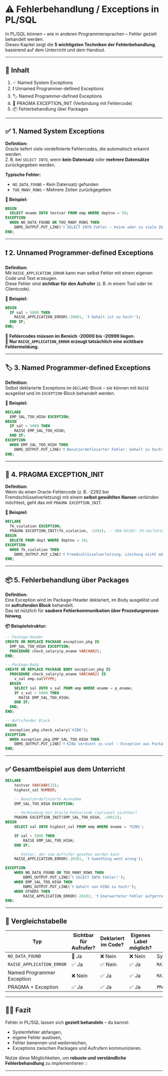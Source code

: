 # ⚠️ Fehlerbehandlung / Exceptions in PL/SQL

In PL/SQL können – wie in anderen Programmiersprachen – Fehler gezielt behandelt werden.  
Dieses Kapitel zeigt die **5 wichtigsten Techniken der Fehlerbehandlung**, basierend auf dem Unterricht und dem Handout.

---

## 📌 Inhalt

1. ✅ Named System Exceptions  
2. ❗ Unnamed Programmer-defined Exceptions  
3. 🏷️ Named Programmer-defined Exceptions  
4. 🔗 PRAGMA EXCEPTION_INIT (Verbindung mit Fehlercode)  
5. 📦 Fehlerbehandlung über Packages  

---

## ✅ 1. Named System Exceptions

**Definition:**  
Oracle liefert viele vordefinierte Fehlercodes, die automatisch erkannt werden.  
Z. B. bei `SELECT INTO`, wenn **kein Datensatz** oder **mehrere Datensätze** zurückgegeben werden.

**Typische Fehler:**
- `NO_DATA_FOUND` – Kein Datensatz gefunden  
- `TOO_MANY_ROWS` – Mehrere Zeilen zurückgegeben  

**🧪 Beispiel:**
```sql
BEGIN
  SELECT ename INTO testvar FROM emp WHERE deptno = 50;
EXCEPTION
  WHEN NO_DATA_FOUND OR TOO_MANY_ROWS THEN
    DBMS_OUTPUT.PUT_LINE('❗ SELECT INTO Fehler – keine oder zu viele Zeilen!');
END;
```

---

## ❗ 2. Unnamed Programmer-defined Exceptions

**Definition:**  
Mit `RAISE_APPLICATION_ERROR` kann man selbst Fehler mit einem eigenen Code und Text erzeugen.  
Diese Fehler sind **sichtbar für den Aufrufer** (z. B. in einem Tool oder im Clientcode).

**🧪 Beispiel:**
```sql
BEGIN
  IF sal > 5000 THEN
    RAISE_APPLICATION_ERROR(-20001, '❗ Gehalt ist zu hoch!');
  END IF;
END;
```

🔸 **Fehlercodes müssen im Bereich -20000 bis -20999 liegen.**  
🔸 **Nur `RAISE_APPLICATION_ERROR` erzeugt tatsächlich eine sichtbare Fehlermeldung.**

---

## 🏷️ 3. Named Programmer-defined Exceptions

**Definition:**  
Selbst deklarierte Exceptions im `DECLARE`-Block – sie können mit `RAISE` ausgelöst und im `EXCEPTION`-Block behandelt werden.

**🧪 Beispiel:**
```sql
DECLARE
  EMP_SAL_TOO_HIGH EXCEPTION;
BEGIN
  IF sal > 5000 THEN
    RAISE EMP_SAL_TOO_HIGH;
  END IF;
EXCEPTION
  WHEN EMP_SAL_TOO_HIGH THEN
    DBMS_OUTPUT.PUT_LINE('❗ Benutzerdefinierter Fehler: Gehalt zu hoch!');
END;
```

---

## 🔗 4. PRAGMA EXCEPTION_INIT

**Definition:**  
Wenn du einen Oracle-Fehlercode (z. B. -2292 bei Fremdschlüsselverletzung) mit einem **selbst gewählten Namen** verbinden möchtest, geht das mit `PRAGMA EXCEPTION_INIT`.

**🧪 Beispiel:**
```sql
DECLARE
  fk_violation EXCEPTION;
  PRAGMA EXCEPTION_INIT(fk_violation, -2292); -- ORA-02292: FK-Verletzung
BEGIN
  DELETE FROM dept WHERE deptno = 10;
EXCEPTION
  WHEN fk_violation THEN
    DBMS_OUTPUT.PUT_LINE('❗ Fremdschlüsselverletzung: Löschung nicht möglich!');
END;
```

---

## 📦 5. Fehlerbehandlung über Packages

**Definition:**  
Eine Exception wird im Package-Header deklariert, im Body ausgelöst und im **aufrufenden Block** behandelt.  
Das ist nützlich für **saubere Fehlerkommunikation über Prozedurgrenzen hinweg**.

**📦 Beispielstruktur:**
```sql
-- Package-Header
CREATE OR REPLACE PACKAGE exception_pkg IS
  EMP_SAL_TOO_HIGH EXCEPTION;
  PROCEDURE check_salary(p_ename VARCHAR2);
END;
```

```sql
-- Package-Body
CREATE OR REPLACE PACKAGE BODY exception_pkg IS
  PROCEDURE check_salary(p_ename VARCHAR2) IS
    v_sal emp.sal%TYPE;
  BEGIN
    SELECT sal INTO v_sal FROM emp WHERE ename = p_ename;
    IF v_sal > 5000 THEN
      RAISE EMP_SAL_TOO_HIGH;
    END IF;
  END;
END;
```

```sql
-- Aufrufender Block
BEGIN
  exception_pkg.check_salary('KING');
EXCEPTION
  WHEN exception_pkg.EMP_SAL_TOO_HIGH THEN
    DBMS_OUTPUT.PUT_LINE('❗ KING verdient zu viel – Exception aus Package!');
END;
```

---

## ✅ Gesamtbeispiel aus dem Unterricht

```sql
DECLARE
    testvar VARCHAR(32);
    highest_sal NUMBER;

    -- Benutzerdefinierte Ausnahme
    EMP_SAL_TOO_HIGH EXCEPTION;

    -- Verbindung mit Oracle-Fehlercode (optional sichtbar)
    PRAGMA EXCEPTION_INIT(EMP_SAL_TOO_HIGH, -20012);
BEGIN
    SELECT sal INTO highest_sal FROM emp WHERE ename = 'KING';

    IF sal > 5000 THEN
        RAISE EMP_SAL_TOO_HIGH;
    END IF;

    -- Fehler, der vom Aufrufer gesehen werden kann
    RAISE_APPLICATION_ERROR(-20101, '❗ Something went wrong');

EXCEPTION
    WHEN NO_DATA_FOUND OR TOO_MANY_ROWS THEN
        DBMS_OUTPUT.PUT_LINE('❗ SELECT INTO Fehler!');
    WHEN EMP_SAL_TOO_HIGH THEN
        DBMS_OUTPUT.PUT_LINE('❗ Gehalt von KING zu hoch!');
    WHEN OTHERS THEN
        RAISE_APPLICATION_ERROR(-20102, '❗ Unerwarteter Fehler aufgetreten …');
END;
```

---

## 📌 Vergleichstabelle

| Typ                          | Sichtbar für Aufrufer? | Deklariert im Code? | Eigenes Label möglich? | Beispiel                      |
|-----------------------------|------------------------|----------------------|--------------------------|-------------------------------|
| `NO_DATA_FOUND`             | 🔹 Ja                 | ❌ Nein              | ❌ Nein                 | System Exception              |
| `RAISE_APPLICATION_ERROR`   | ✅ Ja                 | ✅ Nein              | ✅ Ja                   | `RAISE_APPLICATION_ERROR(...)`|
| Named Programmer Exception  | ❌ Nein               | ✅ Ja                | ✅ Ja                   | `RAISE my_exception`          |
| PRAGMA + Exception          | ✅ Ja                 | ✅ Ja                | ✅ Ja                   | `PRAGMA EXCEPTION_INIT(...)`  |

---

## 👨‍🏫 Fazit

Fehler in PL/SQL lassen sich **gezielt behandeln** – du kannst:
- Systemfehler abfangen,
- eigene Fehler auslösen,
- Fehler benennen und weiterreichen,
- Exceptions zwischen Packages und Aufrufern kommunizieren.

Nutze diese Möglichkeiten, um **robuste und verständliche Fehlerbehandlung** zu implementieren 💡

---

